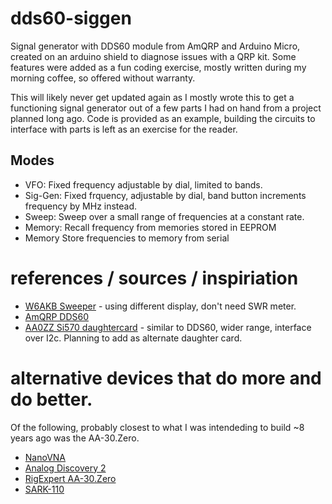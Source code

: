 # dds60-siggen
Signal generator with DDS60 module from AmQRP and Arduino Micro, created on an arduino shield to diagnose issues with a QRP kit.  Some features were added as a fun coding exercise, mostly written during my morning coffee, so offered without warranty.

This will likely never get updated again as I mostly wrote this to get a functioning signal generator out of a few parts I had on hand from a project planned long ago.  Code is provided as an example, building the circuits to interface with parts is left as an exercise for the reader.

## Modes
* VFO: Fixed frequency adjustable by dial, limited to bands.
* Sig-Gen: Fixed frquency, adjustable by dial, band button increments frequency by MHz instead.
* Sweep: Sweep over a small range of frequencies at a constant rate.
* Memory: Recall frequency from memories stored in EEPROM
* Memory Store frequencies to memory from serial

# references / sources / inspiriation
* [W6AKB Sweeper](http://hamradioprojects.com/authors/w6akb/+sweeper/) - using different display, don't need SWR meter.
* [AmQRP DDS60](https://midnightdesignsolutions.com/dds60/)
* [AA0ZZ Si570 daughtercard](http://www.cbjohn.com/aa0zz/PPLL/Article.pdf) - similar to DDS60, wider range, interface over I2c.  Planning to add as alternate daughter card.
# alternative devices that do more and do better.
Of the following, probably closest to what I was intendeding to build ~8 years ago was the AA-30.Zero.
* [NanoVNA](https://www.tindie.com/products/hcxqsgroup/nanovna-v2/)
* [Analog Discovery 2](https://www.adafruit.com/product/4652)
* [RigExpert AA-30.Zero](https://rigexpert.com/products/kits-analyzers/aa-30-zero/)
* [SARK-110](https://www.seeedstudio.com/SARK-110-ULM-Antenna-Analyzer-p-4126.html)

